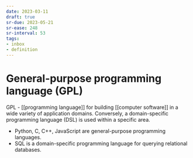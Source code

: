 ```yaml
---
date: 2023-03-11
draft: true
sr-due: 2023-05-21
sr-ease: 248
sr-interval: 53
tags:
- inbox
- definition
---
```


# General-purpose programming language (GPL)

GPL - [[programming language]] for building [[computer software]] in a wide
variety of application domains. Conversely, a domain-specific programming
language (DSL) is used within a specific area.

- Python, C, C++, JavaScript are general-purpose programming languages.
- SQL is a domain-specific programming language for querying relational
  databases.
